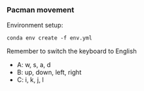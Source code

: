 ### Pacman movement
Environment setup:
```
conda env create -f env.yml
```

Remember to switch the keyboard to English
- A: w, s, a, d
- B: up, down, left, right
- C: i, k, j, l




        